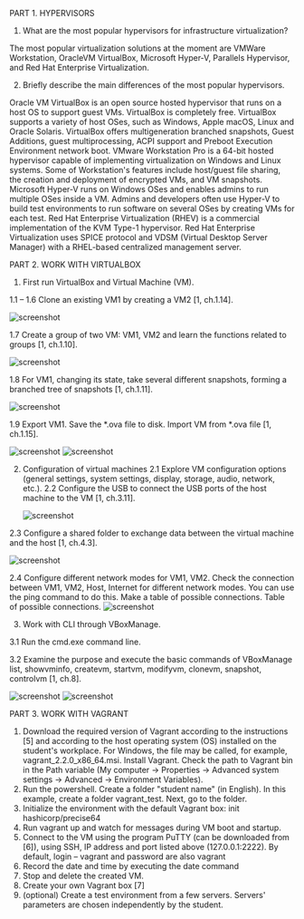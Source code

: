 PART 1. HYPERVISORS
1. What are the most popular hypervisors for infrastructure virtualization?

The most popular virtualization solutions at the moment are VMWare Workstation, OracleVM VirtualBox, Microsoft Hyper-V, Parallels Hypervisor, and Red Hat Enterprise Virtualization.

2. Briefly describe the main differences of the most popular hypervisors.

Oracle VM VirtualBox is an open source hosted hypervisor that runs on a host OS to support guest VMs.  VirtualBox is completely free. VirtualBox supports a variety of host OSes, such as Windows, Apple macOS, Linux and Oracle Solaris. VirtualBox offers multigeneration branched snapshots, Guest Additions, guest multiprocessing, ACPI support and Preboot Execution Environment network boot.
VMware Workstation Pro is a 64-bit hosted hypervisor capable of implementing virtualization on Windows and Linux systems. Some of Workstation's features include host/guest file sharing, the creation and deployment of encrypted VMs, and VM snapshots.
Microsoft Hyper-V runs on Windows OSes and enables admins to run multiple OSes inside a VM. Admins and developers often use Hyper-V to build test environments to run software on several OSes by creating VMs for each test.
Red Hat Enterprise Virtualization (RHEV) is a commercial implementation of the KVM Type-1 hypervisor. Red Hat Enterprise Virtualization uses SPICE protocol and VDSM (Virtual Desktop Server Manager) with a RHEL-based centralized management server.

PART 2. WORK WITH VIRTUALBOX

1. First run VirtualBox and Virtual Machine (VM).

1.1 – 1.6 Clone an existing VM1 by creating a VM2 [1, ch.1.14].
 
 ![screenshot](screenshots/0.png)
 
1.7 Create a group of two VM: VM1, VM2 and learn the functions related to groups [1, 
ch.1.10].
  
  ![screenshot](screenshots/1.png)
  
1.8 For VM1, changing its state, take several different snapshots, forming a branched tree of snapshots [1, ch.1.11].
   
   ![screenshot](screenshots/2.png)
   
1.9 Export VM1. Save the *.ova file to disk. Import VM from *.ova file [1, ch.1.15].
 
  ![screenshot](screenshots/3.png)
  ![screenshot](screenshots/4.png)
 
2. Configuration of virtual machines
2.1 Explore VM configuration options (general settings, system settings, display, storage, audio, network, etc.).
2.2 Configure the USB to connect the USB ports of the host machine to the VM
[1, ch.3.11].

   ![screenshot](screenshots/5.png)

2.3 Configure a shared folder to exchange data between the virtual machine and the host [1, ch.4.3].
   
   ![screenshot](screenshots/6.png)

2.4 Configure different network modes for VM1, VM2. Check the connection between VM1, VM2, Host, Internet for different network modes. You can use the ping command to do this. Make a table of possible connections.
Table of possible connections.
   ![screenshot](screenshots/7.png)

3. Work with CLI through VBoxManage.

3.1 Run the cmd.exe command line.

3.2 Examine the purpose and execute the basic commands of VBoxManage list, showvminfo, createvm, startvm, modifyvm, clonevm, snapshot, controlvm [1, ch.8].
   
   ![screenshot](screenshots/8.png)
   ![screenshot](screenshots/9.png)

PART 3. WORK WITH VAGRANT
1. Download the required version of Vagrant according to the instructions [5] and according to the host operating system (OS) installed on the student's workplace. For Windows, the file may be called, for example, vagrant_2.2.0_x86_64.msi. Install Vagrant. Check the path to Vagrant bin in the Path variable (My computer -> Properties -> Advanced system settings -> Advanced -> Environment Variables).
2. Run the powershell. Create a folder "student name" (in English). In this example, create a folder vagrant_test. Next, go to the folder.
3. Initialize the environment with the default Vagrant box: init hashicorp/precise64
4. Run vagrant up and watch for messages during VM boot and startup.
5. Connect to the VM using the program PuTTY (can be downloaded from [6]), using SSH, IP address and port listed above (127.0.0.1:2222). By default, login – vagrant and password are also vagrant
6. Record the date and time by executing the date command
7. Stop and delete the created VM.
8. Create your own Vagrant box [7]
9. (optional) Create a test environment from a few servers. Servers' parameters are chosen independently by the student.
